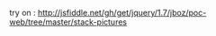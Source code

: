 try on :
http://jsfiddle.net/gh/get/jquery/1.7/jboz/poc-web/tree/master/stack-pictures                                                                                    